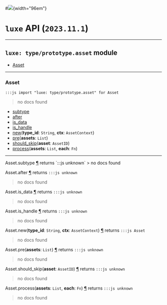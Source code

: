 #![](../../../../../../images/luxe-dark.svg){width="96em"}

# `luxe` API (`2023.11.1`)  


---

## `luxe: type/prototype.asset` module

- [Asset](#asset)   

---

### Asset
`:::js import "luxe: type/prototype.asset" for Asset`
> no docs found

- [subtype](#Asset.subtype)
- [after](#Asset.after)
- [is_data](#Asset.is_data)
- [is_handle](#Asset.is_handle)
- [new](#Asset.new+2)(**type_id**: `String`, **ctx**: `AssetContext`)
- [pre](#Asset.pre)(**assets**: `List`)
- [should_skip](#Asset.should_skip)(**asset**: `AssetID`)
- [process](#Asset.process+2)(**assets**: `List`, **each**: `Fn`)

<hr/>
<endpoint module="luxe: type/prototype.asset" class="Asset" signature="subtype"></endpoint>
<signature id="Asset.subtype">Asset.subtype
<a class="headerlink" href="#Asset.subtype" title="Permanent link">¶</a></signature>
<span class='api_ret'>returns</span> `:::js unknown`
> no docs found   

<endpoint module="luxe: type/prototype.asset" class="Asset" signature="after"></endpoint>
<signature id="Asset.after">Asset.after
<a class="headerlink" href="#Asset.after" title="Permanent link">¶</a></signature>
<span class='api_ret'>returns</span> `:::js unknown`
> no docs found   

<endpoint module="luxe: type/prototype.asset" class="Asset" signature="is_data"></endpoint>
<signature id="Asset.is_data">Asset.is_data
<a class="headerlink" href="#Asset.is_data" title="Permanent link">¶</a></signature>
<span class='api_ret'>returns</span> `:::js unknown`
> no docs found   

<endpoint module="luxe: type/prototype.asset" class="Asset" signature="is_handle"></endpoint>
<signature id="Asset.is_handle">Asset.is_handle
<a class="headerlink" href="#Asset.is_handle" title="Permanent link">¶</a></signature>
<span class='api_ret'>returns</span> `:::js unknown`
> no docs found   

<endpoint module="luxe: type/prototype.asset" class="Asset" signature="new(type_id : String, ctx : AssetContext)"></endpoint>
<signature id="Asset.new+2">Asset.new(**type_id**: `String`, **ctx**: `AssetContext`)
<a class="headerlink" href="#Asset.new+2" title="Permanent link">¶</a></signature>
<span class='api_ret'>returns</span> `:::js Asset`
> no docs found   

<endpoint module="luxe: type/prototype.asset" class="Asset" signature="pre(assets : List)"></endpoint>
<signature id="Asset.pre">Asset.pre(**assets**: `List`)
<a class="headerlink" href="#Asset.pre" title="Permanent link">¶</a></signature>
<span class='api_ret'>returns</span> `:::js unknown`
> no docs found   

<endpoint module="luxe: type/prototype.asset" class="Asset" signature="should_skip(asset : AssetID)"></endpoint>
<signature id="Asset.should_skip">Asset.should_skip(**asset**: `AssetID`)
<a class="headerlink" href="#Asset.should_skip" title="Permanent link">¶</a></signature>
<span class='api_ret'>returns</span> `:::js unknown`
> no docs found   

<endpoint module="luxe: type/prototype.asset" class="Asset" signature="process(assets : List, each : Fn)"></endpoint>
<signature id="Asset.process+2">Asset.process(**assets**: `List`, **each**: `Fn`)
<a class="headerlink" href="#Asset.process+2" title="Permanent link">¶</a></signature>
<span class='api_ret'>returns</span> `:::js unknown`
> no docs found   

